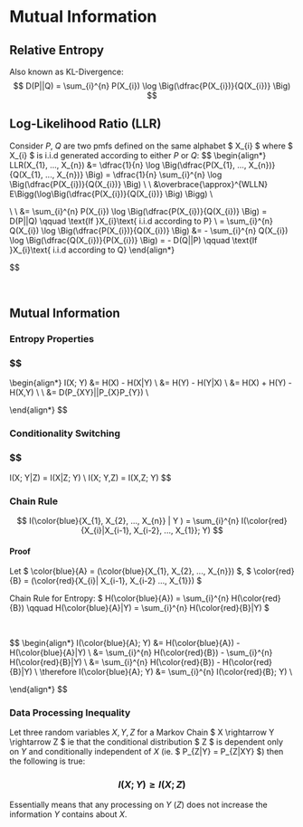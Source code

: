 # Mutual Information

## Relative Entropy
Also known as KL-Divergence:
$$
D(P||Q) = \sum_{i}^{n} P(X_{i}) \log \Big(\dfrac{P(X_{i})}{Q(X_{i})} \Big)
$$


## Log-Likelihood Ratio (LLR)
Consider $P$, $Q$ are two pmfs defined on the same alphabet $ X_{i} $ where $ X_{i} $ is i.i.d generated according to either $P$ or $Q$:
$$ 
\begin{align*}
LLR(X_{1}, ..., X_{n}) &= \dfrac{1}{n} \log \Big(\dfrac{P(X_{1}, ..., X_{n})}{Q(X_{1}, ..., X_{n})} \Big) = \dfrac{1}{n} \sum_{i}^{n} \log \Big(\dfrac{P(X_{i})}{Q(X_{i})} \Big) \\ \\
&\overbrace{\approx}^{WLLN} E\Bigg(\log\Big(\dfrac{P(X_{i})}{Q(X_{i})} \Big) \Bigg) \\

\\ \\
&= \sum_{i}^{n} P(X_{i}) \log \Big(\dfrac{P(X_{i})}{Q(X_{i})} \Big) = D(P||Q) \qquad \text{If }X_{i}\text{ i.i.d according to P}
\\
= \sum_{i}^{n} Q(X_{i}) \log \Big(\dfrac{P(X_{i})}{Q(X_{i})} \Big) &= - \sum_{i}^{n} Q(X_{i}) \log \Big(\dfrac{Q(X_{i})}{P(X_{i})} \Big) = - D(Q||P) \qquad \text{If }X_{i}\text{ i.i.d according to Q}
\end{align*}

$$

</br>

## Mutual Information

### Entropy Properties
### $$
\begin{align*}
I(X; Y) &= H(X) - H(X|Y) \\
&= H(Y) - H(Y|X) \\
&= H(X) + H(Y) - H(X,Y) \\ \\
&= D(P_{XY}||P_{X}P_{Y}) \\

\end{align*}
$$

### Conditionality Switching
### $$
I(X; Y|Z) = I(X|Z; Y) \\
I(X; Y,Z) = I(X,Z; Y) 
$$

### Chain Rule

$$ I(\color{blue}{X_{1}, X_{2}, ..., X_{n}} | Y ) = \sum_{i}^{n} I(\color{red}{X_{i}|X_{i-1}, X_{i-2}, ..., X_{1}}; Y) $$

#### Proof

Let $ \color{blue}{A} = (\color{blue}{X_{1}, X_{2}, ..., X_{n}}) $, $ \color{red}{B} = (\color{red}{X_{i}| X_{i-1}, X_{i-2} ..., X_{1}}) $

Chain Rule for Entropy:
$
H(\color{blue}{A}) = \sum_{i}^{n} H(\color{red}{B}) \qquad H(\color{blue}{A}|Y) = \sum_{i}^{n} H(\color{red}{B}|Y)
$

</br>

$$ 
\begin{align*}
I(\color{blue}{A}; Y) &= H(\color{blue}{A}) - H(\color{blue}{A}|Y) \\
&= \sum_{i}^{n} H(\color{red}{B}) - \sum_{i}^{n} H(\color{red}{B}|Y) \\
&= \sum_{i}^{n} H(\color{red}{B}) - H(\color{red}{B}|Y) \\
\therefore I(\color{blue}{A}; Y) &= \sum_{i}^{n} I(\color{red}{B}; Y) \\

\end{align*}
$$

### Data Processing Inequality

Let three random variables $X, Y, Z$ for a Markov Chain $ X \rightarrow Y \rightarrow Z $ ie that the conditional distribution $ Z $ is dependent only on $Y$ and conditionally independent of $X$ (ie. $ P_{Z|Y} = P_{Z|XY} $) then the following is true:

### $$ I(X; Y) \ge I(X; Z) $$

Essentially means that any processing on $Y$ ($Z$) does not increase the information $Y$ contains about $X$.

